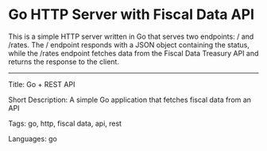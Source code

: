 # Go HTTP Server with Fiscal Data API

This is a simple HTTP server written in Go that serves two endpoints: / and /rates. The / endpoint responds with a JSON object containing the status, while the /rates endpoint fetches data from the Fiscal Data Treasury API and returns the response to the client.

---

Title: Go + REST API

Short Description: A simple Go application that fetches fiscal data from an API

Tags: go, http, fiscal data, api, rest

Languages: go
